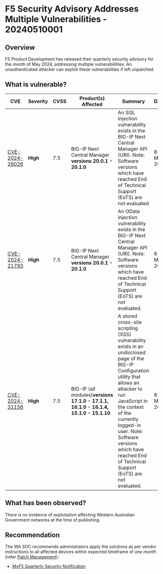# F5 Security Advisory Addresses Multiple Vulnerabilities - 20240510001

## Overview

F5 Product Development has released their quarterly security advisory for the month of May 2024, addressing multiple vulnerabilitites. An unauthenticated attacker can exploit these vulnerabilities if left unpatched.

## What is vulnerable?

| CVE                                                               | Severity | CVSS | Product(s) Affected                                                                              | Summary                                                                                                                                                                                                                                                                                                      | Dated       |
| ----------------------------------------------------------------- | -------- | ---- | ------------------------------------------------------------------------------------------------ | ------------------------------------------------------------------------------------------------------------------------------------------------------------------------------------------------------------------------------------------------------------------------------------------------------------ | ----------- |
| [CVE-2024-26026](https://nvd.nist.gov/vuln/detail/CVE-2024-26026) | **High** | 7.5  | BIG-IP Next Central Manager **versions 20.0.1 - 20.1.0**                                         | An SQL injection vulnerability exists in the BIG-IP Next Central Manager API (URI).  Note: Software versions which have reached End of Technical Support (EoTS) are not evaluated                                                                                                                            | 8 May, 2024 |
| [CVE-2024-21793](https://nvd.nist.gov/vuln/detail/CVE-2024-21793) | **High** | 7.5  | BIG-IP Next Central Manager **versions 20.0.1 - 20.1.0**                                         | An OData injection vulnerability exists in the BIG-IP Next Central Manager API (URI).  Note: Software versions which have reached End of Technical Support (EoTS) are not evaluated.                                                                                                                         | 8 May, 2024 |
| [CVE-2024-31156](https://nvd.nist.gov/vuln/detail/CVE-2024-31156) | **High** | 7.5  | BIG-IP (all modules)**versions <br/>17.1.0 - 17.1.1,<br/>16.1.0 - 16.1.4,<br/>15.1.0 - 15.1.10** | A stored cross-site scripting (XSS) vulnerability exists in an undisclosed page of the BIG-IP Configuration utility that allows an attacker to run JavaScript in the context of the currently logged-in user.  Note: Software versions which have reached End of Technical Support (EoTS) are not evaluated. | 8 May, 2024 |

## What has been observed?

There is no evidence of exploitation affecting Western Australian Government networks at the time of publishing.

## Recommendation

The WA SOC recommends administrators apply the solutions as per vendor instructions to all affected devices within expected timeframe of *one month* (refer [Patch Management](../guidelines/patch-management.md)):

- [MyF5 Quarterly Security Notification](https://my.f5.com/manage/s/article/K000139404)

